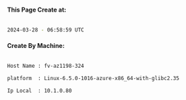 
   
#### This Page Create at:

```bash

2024-03-28 - 06:58:59 UTC

```

#### Create By Machine:

```bash

Host Name : fv-az1198-324

platform  : Linux-6.5.0-1016-azure-x86_64-with-glibc2.35

Ip Local  : 10.1.0.80

```

